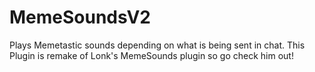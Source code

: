 # MemeSoundsV2
Plays Memetastic sounds depending on what is being sent in chat. This Plugin is remake of Lonk's MemeSounds plugin so go check him out!
